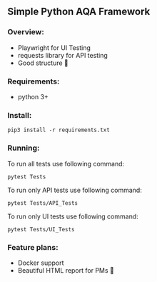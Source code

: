 ## Simple Python AQA Framework
### Overview:
- Playwright for UI Testing
- requests library for API testing
- Good structure :slightly_smiling_face:

### Requirements:
- python 3+

### Install:
```
pip3 install -r requirements.txt
```

### Running:
To run all tests use following command:
```
pytest Tests
```

To run only API tests use following command:
```
pytest Tests/API_Tests
```

To run only UI tests use following command:
```
pytest Tests/UI_Tests
```

### Feature plans:
- Docker support
- Beautiful HTML report for PMs :rofl: